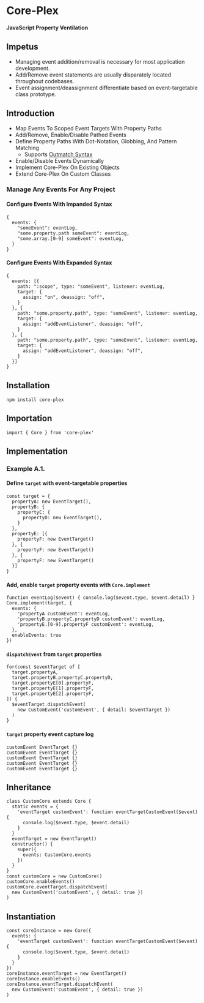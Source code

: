 # Core-Plex
**JavaScript Property Ventilation**  
## Impetus
 - Managing event addition/removal is necessary for most application development. 
 - Add/Remove event statements are usually disparately located throughout codebases. 
 - Event assignment/deassignment differentiate based on event-targetable class prototype. 

## Introduction
 - Map Events To Scoped Event Targets With Property Paths
 - Add/Remove, Enable/Disable Pathed Events 
 - Define Property Paths With Dot-Notation, Globbing, And Pattern Matching
   - Supports [Outmatch Syntax](https://www.npmjs.com/package/outmatch#syntax)
 - Enable/Disable Events Dynamically
 - Implement Core-Plex On Existing Objects
 - Extend Core-Plex On Custom Classes

### Manage Any Events For Any Project
#### Configure Events With Impanded Syntax
```
{
  events: {
    "someEvent": eventLog,
    "some.property.path someEvent": eventLog,
    "some.array.[0-9] someEvent": eventLog,
  }
}
```
#### Configure Events With Expanded Syntax
```
{
  events: [{
    path: ":scope", type: "someEvent", listener: eventLog,
    target: {
      assign: "on", deassign: "off",
    }
  }, {
    path: "some.property.path", type: "someEvent", listener: eventLog,
    target: {
      assign: "addEventListener", deassign: "off",
    }
  }, {
    path: "some.property.path", type: "someEvent", listener: eventLog,
    target: {
      assign: "addEventListener", deassign: "off",
    }
  }]
}
```

## Installation
```
npm install core-plex
```

## Importation
```
import { Core } from 'core-plex'
```

## Implementation
### Example A.1.
#### Define `target` with event-targetable properties  
```
const target = {
  propertyA: new EventTarget(),
  propertyB: {
    propertyC: {
      propertyD: new EventTarget(),
    }
  },
  propertyE: [{
    propertyF: new EventTarget()
  }, {
    propertyF: new EventTarget()
  }, {
    propertyF: new EventTarget()
  }]
}
```
#### Add, enable `target` property events with `Core.implement`  
```
function eventLog($event) { console.log($event.type, $event.detail) }
Core.implement(target, {
  events: {
    'propertyA customEvent': eventLog,
    'propertyB.propertyC.propertyD customEvent': eventLog,
    'propertyE.[0-9].propertyF customEvent': eventLog,
  },
  enableEvents: true
})
```
#### `dispatchEvent` from `target` properties  
```
for(const $eventTarget of [
  target.propertyA,
  target.propertyB.propertyC.propertyD,
  target.propertyE[0].propertyF, 
  target.propertyE[1].propertyF, 
  target.propertyE[2].propertyF,
]) {
  $eventTarget.dispatchEvent(
    new CustomEvent('customEvent', { detail: $eventTarget })
  )
}
```
#### `target` property event capture log
```
customEvent EventTarget {}
customEvent EventTarget {}
customEvent EventTarget {}
customEvent EventTarget {}
customEvent EventTarget {}
```

## Inheritance
```
class CustomCore extends Core {
  static events = {
    'eventTarget customEvent': function eventTargetCustomEvent($event) {
      console.log($event.type, $event.detail)
    }
  }
  eventTarget = new EventTarget()
  constructor() {
    super({
      events: CustomCore.events
    })
  }
}
const customCore = new CustomCore()
customCore.enableEvents()
customCore.eventTarget.dispatchEvent(
  new CustomEvent('customEvent', { detail: true })
)
```

## Instantiation
```
const coreInstance = new Core({
  events: {
    'eventTarget customEvent': function eventTargetCustomEvent($event) {
      console.log($event.type, $event.detail)
    }
  }
})
coreInstance.eventTarget = new EventTarget()
coreInstance.enableEvents()
coreInstance.eventTarget.dispatchEvent(
  new CustomEvent('customEvent', { detail: true })
)
```

